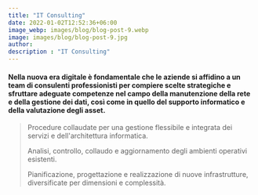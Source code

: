 ```yaml
---
title: "IT Consulting"
date: 2022-01-02T12:52:36+06:00
image_webp: images/blog/blog-post-9.webp
image: images/blog/blog-post-9.jpg
author:
description : "IT Consulting"
---
```


#### Nella nuova era digitale è fondamentale che le aziende si affidino a un team di consulenti professionisti per compiere scelte strategiche e sfruttare adeguate competenze nel campo della manutenzione della rete e della gestione dei dati, così come in quello del supporto informatico e della valutazione degli asset.

> Procedure collaudate per una gestione flessibile e integrata dei servizi e dell'architettura informatica.
>
> Analisi, controllo, collaudo e aggiornamento degli ambienti operativi esistenti.
>
> Pianificazione, progettazione e realizzazione di nuove infrastrutture, diversificate per dimensioni e complessità.
